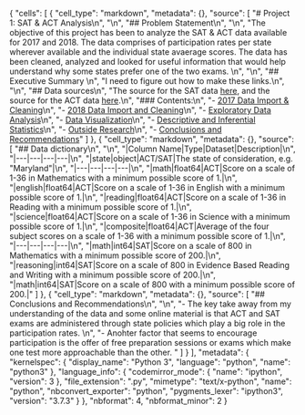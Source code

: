 {
 "cells": [
  {
   "cell_type": "markdown",
   "metadata": {},
   "source": [
    "# Project 1: SAT & ACT Analysis\n",
    "\n",
    "## Problem Statement\n",
    "\n",
    "The objective of this project has been to analyze the SAT & ACT data available for 2017 and 2018. The data comprises of participation rates per state wherever available and the individual state avaerage scores. The data has been cleaned, analyzed and looked for useful information that would help understand why some states prefer one of the two exams. \n",
    "\n",
    "## Executive Summary \n",
    "I need to figure out how to make these links.\n",
    "\n",
    "## Data sources\n",
    "The source for the SAT data [here](https://blog.collegevine.com/here-are-the-average-sat-scores-by-state/), and the source for the ACT data [here](https://blog.prepscholar.com/act-scores-by-state-averages-highs-and-lows).\n",
    "### Contents:\n",
    "- [2017 Data Import & Cleaning](#Data-Import-and-Cleaning)\n",
    "- [2018 Data Import and Cleaning](#2018-Data-Import-and-Cleaning)\n",
    "- [Exploratory Data Analysis](#Exploratory-Data-Analysis)\n",
    "- [Data Visualization](#Visualize-the-data)\n",
    "- [Descriptive and Inferential Statistics](#Descriptive-and-Inferential-Statistics)\n",
    "- [Outside Research](#Outside-Research)\n",
    "- [Conclusions and Recommendations](#Conclusions-and-Recommendations)"
   ]
  },
  {
   "cell_type": "markdown",
   "metadata": {},
   "source": [
    "## Data dictionary\n",
    "\n",
    "|Column Name|Type|Dataset|Description|\n",
    "|---|---|---|---|\n",
    "|state|object|ACT/SAT|The state of consideration, e.g. \"Maryland\"|\n",
    "|---|---|---|---|\n",
    "|math|float64|ACT|Score on a scale of 1-36 in Mathematics with a minimum possible score of 1.|\n",
    "|english|float64|ACT|Score on a scale of 1-36 in English with a minimum possible score of 1.|\n",
    "|reading|float64|ACT|Score on a scale of 1-36 in Reading with a minimum possible score of 1.|\n",
    "|science|float64|ACT|Score on a scale of 1-36 in Science with a minimum possible score of 1.|\n",
    "|composite|float64|ACT|Average of the four subject scores on a scale of 1-36 with a minimum possible score of 1.|\n",
    "|---|---|---|---|\n",
    "|math|int64|SAT|Score on a scale of 800 in Mathematics with a minimum possible score of 200.|\n",
    "|reasoning|int64|SAT|Score on a scale of 800 in Evidence Based Reading and Writing with a minimum possible score of 200.|\n",
    "|math|int64|SAT|Score on a scale of 800 with a minimum possible score of 200.|"
   ]
  },
  {
   "cell_type": "markdown",
   "metadata": {},
   "source": [
    "## Conclusions and Recommendations\n",
    "\n",
    "- The key take away from my understanding of the data and some online material is that ACT and SAT exams are administered through state policies which play a big role in the participation rates. \n",
    "- Anohter factor that seems to encourage participation is the offer of free preparation sessions or exams which make one test more approachable than the other. "
   ]
  }
 ],
 "metadata": {
  "kernelspec": {
   "display_name": "Python 3",
   "language": "python",
   "name": "python3"
  },
  "language_info": {
   "codemirror_mode": {
    "name": "ipython",
    "version": 3
   },
   "file_extension": ".py",
   "mimetype": "text/x-python",
   "name": "python",
   "nbconvert_exporter": "python",
   "pygments_lexer": "ipython3",
   "version": "3.7.3"
  }
 },
 "nbformat": 4,
 "nbformat_minor": 2
}
